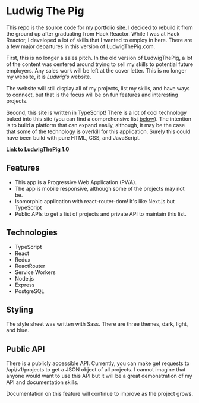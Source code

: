 # Ludwig The Pig

This repo is the source code for my portfolio site. I decided to rebuild it from the ground up after graduating from Hack Reactor. While I was at Hack Reactor, I developed a lot of skills that I wanted to employ in here. There are a few major departures in this version of LudwigThePig.com.

First, this is no longer a sales pitch. In the old version of LudwigThePig, a lot of the content was centered around trying to sell my skills to potential future employers. Any sales work will be left at the cover letter. This is no longer my website, it is *Ludwig's* website.

The website will still display all of my projects, list my skills, and have ways to connect, but that is the focus will be on fun features and interesting projects.

Second, this site is written in TypeScript! There is a lot of cool technology baked into this site (you can find a comprehensive list [below](#Technologies)). The intention is to build a platform that can expand easily, although, it may be the case that some of the technology is overkill for this application. Surely this could have been build with pure HTML, CSS, and JavaScript.

**[Link to LudwigThePig 1.0](https://github.com/LudwigThePig/ludwigThePig.com)**

## Features
- This app is a Progressive Web Application (PWA). 
- The app is mobile responsive, although some of the projects may not be.
- Isomorphic application with react-router-dom! It's like Next.js but TypeScript
- Public APIs to get a list of projects and private API to maintain this list.

## Technologies
- TypeScript
- React
- Redux
- ReactRouter
- Service Workers
- Node.js
- Express
- PostgreSQL

## Styling
The style sheet was written with Sass. There are three themes, dark, light, and blue.

## Public API
There is a publicly accessible API. Currently, you can make get requests to /api/v1/projects to get a JSON object of all projects. I cannot imagine that anyone would want to use this API but it will be a great demonstration of my API and documentation skills.

Documentation on this feature will continue to improve as the project grows.